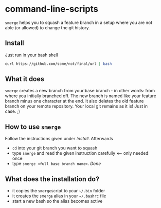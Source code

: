# command-line-scripts

`smerge` helps you to squash a feature branch in a setup where you are not able (or allowed) to change the git history.

## Install

Just run in your bash shell

```bash
curl https://github.com/some/not/final/url | bash
```

## What it does

`smerge` creates a new branch from your base branch - in other words: from where you initially branched off. The new branch is named like your feature branch minus one character at the end. It also deletes the old feature branch on your remote repository. Your local git remains as it is! Just in case. ;)

## How to use `smerge`

Follow the instructions given under _Install_. Afterwards

- `cd` into your git branch you want to squash
- type `smerge` and read the given instruction carefully   <-- only needed once
- type `smerge <full base branch name>`. *Done*

## What does the installation do?

- it copies the `smerge`script to your `~/.bin` folder
- it creates the `smerge` alias in your `~/.bashrc` file
- start a new bash so the alias becomes active
